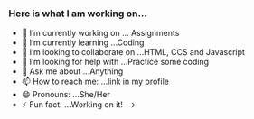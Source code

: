 ### Here is what I am working on...

- 🔭 I’m currently working on ... Assignments
- 🌱 I’m currently learning ...Coding 
- 👯 I’m looking to collaborate on ...HTML, CCS and Javascript
- 🤔 I’m looking for help with ...Practice some coding
- 💬 Ask me about ...Anything
- 📫 How to reach me: ...link in my profile
- 😄 Pronouns: ...She/Her
- ⚡ Fun fact: ...Working on it!
-->
